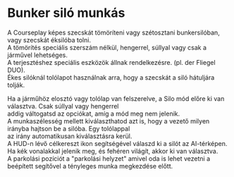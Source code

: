 # Bunker siló munkás

  
A Courseplay képes szecskát tömöríteni vagy szétosztani bunkersilóban, vagy szecskát éksilóba tolni.  
A tömörítés speciális szerszám nélkül, hengerrel, súllyal vagy csak a járművel lehetséges.  
A terjesztéshez speciális eszközök állnak rendelkezésre. (pl. der Fliegel DUO).  
Ékes silóknál tolólapot használnak arra, hogy a szecskát a siló hátuljára tolják.  


  
Ha a járműhöz elosztó vagy tolólap van felszerelve, a Silo mód előre ki van választva. Csak súllyal vagy hengerrel  
addig váltogatsd az opciókat, amíg a mód meg nem jelenik.  
A munkaszélesség mellett kiválaszthatod azt is, hogy a vezető milyen irányba hajtson be a silóba. Egy tolólappal  
az irány automatikusan kiválasztásra kerül.  
A HUD-n lévő célkereszt ikon segítségével válaszd ki a silót az AI-térképen. Ha kék vonalakkal jelenik meg, és fehéren világít, akkor ki van választva.  
A parkolási pozíciót a "parkolási helyzet" amivel oda is lehet vezetni a beépített segítővel a tényleges munka megkezdése előtt.  


